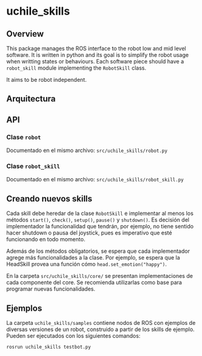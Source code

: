 # uchile_skills

## Overview

This package manages the ROS interface to the robot low and mid level software. It is written in python and its goal is to simplify the robot usage when writting states or behaviours. Each software piece should have a `robot_skill` module implementing the `RobotSkill` class.

It aims to be robot independent.

## Arquitectura

## API

### Clase `robot`

Documentado en el mismo archivo: `src/uchile_skills/robot.py`

### Clase `robot_skill`

Documentado en el mismo archivo: `src/uchile_skills/robot_skill.py`


## Creando nuevos skills

Cada skill debe heredar de la clase `RobotSkill` e implementar al menos los métodos `start()`, `check()`, `setup()`, `pause()` y `shutdown()`. Es decisión del implementador la funcionalidad que tendrán, por ejemplo, no tiene sentido hacer shutdown o pausa del joystick, pues es imperativo que esté funcionando en todo momento.

Además de los métodos obligatorios, se espera que cada implementador agrege más funcionalidades a la clase. Por ejemplo, se espera que la HeadSkill provea una función cómo `head.set_emotion("happy")`.

En la carpeta `src/uchile_skills/core/` se presentan implementaciones de cada componente del core. Se recomienda utilizarlas como base para programar nuevas funcionalidades.


## Ejemplos

La carpeta `uchile_skills/samples` contiene nodos de ROS con ejemplos de diversas versiones de un robot, construido a partir de los skills de ejemplo. Pueden ser ejecutados con los siguientes comandos: 

```bash
rosrun uchile_skills testbot.py
```
